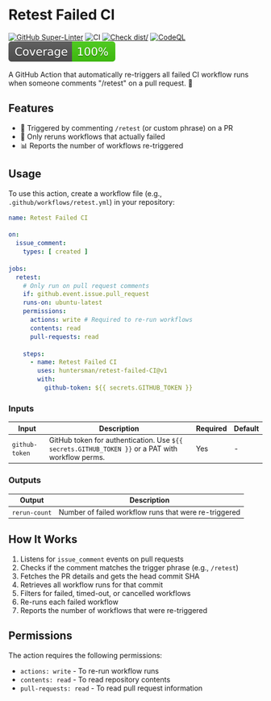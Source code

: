 # Retest Failed CI

[![GitHub Super-Linter](https://github.com/actions/typescript-action/actions/workflows/linter.yml/badge.svg)](https://github.com/super-linter/super-linter)
![CI](https://github.com/actions/typescript-action/actions/workflows/ci.yml/badge.svg)
[![Check dist/](https://github.com/actions/typescript-action/actions/workflows/check-dist.yml/badge.svg)](https://github.com/actions/typescript-action/actions/workflows/check-dist.yml)
[![CodeQL](https://github.com/actions/typescript-action/actions/workflows/codeql-analysis.yml/badge.svg)](https://github.com/actions/typescript-action/actions/workflows/codeql-analysis.yml)
[![Coverage](./badges/coverage.svg)](./badges/coverage.svg)

A GitHub Action that automatically re-triggers all failed CI workflow runs when
someone comments "/retest" on a pull request. :rocket:

## Features

- 💬 Triggered by commenting `/retest` (or custom phrase) on a PR
- 🎯 Only reruns workflows that actually failed
- 📊 Reports the number of workflows re-triggered

## Usage

To use this action, create a workflow file (e.g.,
`.github/workflows/retest.yml`) in your repository:

```yaml
name: Retest Failed CI

on:
  issue_comment:
    types: [ created ]

jobs:
  retest:
    # Only run on pull request comments
    if: github.event.issue.pull_request
    runs-on: ubuntu-latest
    permissions:
      actions: write # Required to re-run workflows
      contents: read
      pull-requests: read

    steps:
      - name: Retest Failed CI
        uses: huntersman/retest-failed-CI@v1
        with:
          github-token: ${{ secrets.GITHUB_TOKEN }}
```

### Inputs

| Input          | Description                                                                                      | Required | Default |
|----------------|--------------------------------------------------------------------------------------------------|----------|---------|
| `github-token` | GitHub token for authentication. Use `${{ secrets.GITHUB_TOKEN }}` or a PAT with workflow perms. | Yes      | -       |

### Outputs

| Output        | Description                                           |
|---------------|-------------------------------------------------------|
| `rerun-count` | Number of failed workflow runs that were re-triggered |

## How It Works

1. Listens for `issue_comment` events on pull requests
2. Checks if the comment matches the trigger phrase (e.g., `/retest`)
3. Fetches the PR details and gets the head commit SHA
4. Retrieves all workflow runs for that commit
5. Filters for failed, timed-out, or cancelled workflows
6. Re-runs each failed workflow
7. Reports the number of workflows that were re-triggered

## Permissions

The action requires the following permissions:

- `actions: write` - To re-run workflow runs
- `contents: read` - To read repository contents
- `pull-requests: read` - To read pull request information
